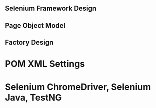 ## Selenium Framework Design


## Page Object Model


## Factory Design


# POM XML Settings 

# Selenium ChromeDriver, Selenium Java, TestNG